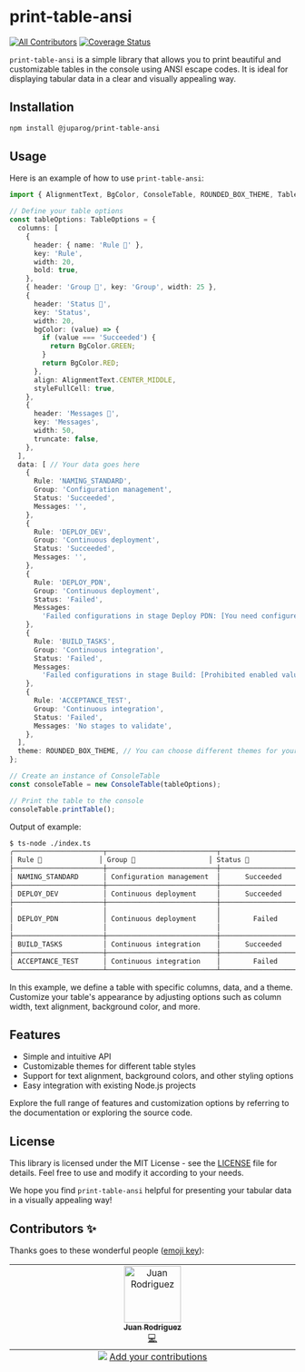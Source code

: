 # print-table-ansi

<!-- BADGES:START - Do not remove or modify this section -->
[![All Contributors](https://img.shields.io/badge/all_contributors-1-orange.svg?style=flat-square)](#contributors-) [![Coverage Status](https://coveralls.io/repos/github/juparog/nodejs-libs/badge.svg?branch=main)](https://coveralls.io/github/juparog/nodejs-libs?branch=main)
<!-- BADGES:END -->

`print-table-ansi` is a simple library that allows you to print beautiful and customizable tables in the console using ANSI escape codes. It is ideal for displaying tabular data in a clear and visually appealing way.

## Installation

```bash
npm install @juparog/print-table-ansi
```

## Usage

Here is an example of how to use `print-table-ansi`:

```typescript
import { AlignmentText, BgColor, ConsoleTable, ROUNDED_BOX_THEME, TableOptions } from '@juparog/print-table-ansi';

// Define your table options
const tableOptions: TableOptions = {
  columns: [
    {
      header: { name: 'Rule 📜' },
      key: 'Rule',
      width: 20,
      bold: true,
    },
    { header: 'Group 📂', key: 'Group', width: 25 },
    {
      header: 'Status 🚥',
      key: 'Status',
      width: 20,
      bgColor: (value) => {
        if (value === 'Succeeded') {
          return BgColor.GREEN;
        }
        return BgColor.RED;
      },
      align: AlignmentText.CENTER_MIDDLE,
      styleFullCell: true,
    },
    {
      header: 'Messages 💬',
      key: 'Messages',
      width: 50,
      truncate: false,
    },
  ],
  data: [ // Your data goes here
    {
      Rule: 'NAMING_STANDARD',
      Group: 'Configuration management',
      Status: 'Succeeded',
      Messages: '',
    },
    {
      Rule: 'DEPLOY_DEV',
      Group: 'Continuous deployment',
      Status: 'Succeeded',
      Messages: '',
    },
    {
      Rule: 'DEPLOY_PDN',
      Group: 'Continuous deployment',
      Status: 'Failed',
      Messages:
        'Failed configurations in stage Deploy PDN: [You need configure some task like: ROLLBACK_TASK, REST_CALL_TASK. At least one must be configured.]',
    },
    {
      Rule: 'BUILD_TASKS',
      Group: 'Continuous integration',
      Status: 'Failed',
      Messages:
        'Failed configurations in stage Build: [Prohibited enabled value on Unit Test, it must match the expression "true".]',
    },
    {
      Rule: 'ACCEPTANCE_TEST',
      Group: 'Continuous integration',
      Status: 'Failed',
      Messages: 'No stages to validate',
    },
  ],
  theme: ROUNDED_BOX_THEME, // You can choose different themes for your table
};

// Create an instance of ConsoleTable
const consoleTable = new ConsoleTable(tableOptions);

// Print the table to the console
consoleTable.printTable();
```

Output of example:
```bash
$ ts-node ./index.ts
╭──────────────────────┬───────────────────────────┬──────────────────────┬────────────────────────────────────────────────────╮
│ Rule 📜              │ Group 📂                  │ Status 🚥            │ Messages 💬                                        │
├──────────────────────┼───────────────────────────┼──────────────────────┼────────────────────────────────────────────────────┤
│ NAMING_STANDARD      │ Configuration management  │      Succeeded       │                                                    │
├──────────────────────┼───────────────────────────┼──────────────────────┼────────────────────────────────────────────────────┤
│ DEPLOY_DEV           │ Continuous deployment     │      Succeeded       │                                                    │
├──────────────────────┼───────────────────────────┼──────────────────────┼────────────────────────────────────────────────────┤
│                      │                           │                      │ Failed configurations in stage Deploy PDN: [You ne │
│ DEPLOY_PDN           │ Continuous deployment     │        Failed        │ ed configure some task like: ROLLBACK_TASK, REST_C │
│                      │                           │                      │ ALL_TASK. At least one must be configured.]        │
├──────────────────────┼───────────────────────────┼──────────────────────┼────────────────────────────────────────────────────┤
│ BUILD_TASKS          │ Continuous integration    │      Succeeded       │                                                    │
├──────────────────────┼───────────────────────────┼──────────────────────┼────────────────────────────────────────────────────┤
│ ACCEPTANCE_TEST      │ Continuous integration    │        Failed        │ No stages to validate                              │
╰──────────────────────┴───────────────────────────┴──────────────────────┴────────────────────────────────────────────────────╯
```

In this example, we define a table with specific columns, data, and a theme. Customize your table's appearance by adjusting options such as column width, text alignment, background color, and more.

## Features

- Simple and intuitive API
- Customizable themes for different table styles
- Support for text alignment, background colors, and other styling options
- Easy integration with existing Node.js projects

Explore the full range of features and customization options by referring to the documentation or exploring the source code.

## License

This library is licensed under the MIT License - see the [LICENSE](LICENSE) file for details. Feel free to use and modify it according to your needs.

We hope you find `print-table-ansi` helpful for presenting your tabular data in a visually appealing way!

## Contributors ✨

Thanks goes to these wonderful people ([emoji key](https://allcontributors.org/docs/en/emoji-key)):

<!-- ALL-CONTRIBUTORS-LIST:START - Do not remove or modify this section -->
<!-- prettier-ignore-start -->
<!-- markdownlint-disable -->
<table>
  <tbody>
    <tr>
      <td align="center" valign="top" width="14.28%"><a href="https://medium.com/@juangasca95"><img src="https://avatars.githubusercontent.com/u/58745412?v=4?s=100" width="100px;" alt="Juan Rodriguez"/><br /><sub><b>Juan Rodriguez</b></sub></a><br /><a href="https://github.com/juparog/nodejs-libs/commits?author=juparog" title="Code">💻</a></td>
    </tr>
  </tbody>
  <tfoot>
    <tr>
      <td align="center" size="13px" colspan="7">
        <img src="https://raw.githubusercontent.com/all-contributors/all-contributors-cli/1b8533af435da9854653492b1327a23a4dbd0a10/assets/logo-small.svg">
          <a href="https://all-contributors.js.org/docs/en/bot/usage">Add your contributions</a>
        </img>
      </td>
    </tr>
  </tfoot>
</table>

<!-- markdownlint-restore -->
<!-- prettier-ignore-end -->

<!-- ALL-CONTRIBUTORS-LIST:END -->
